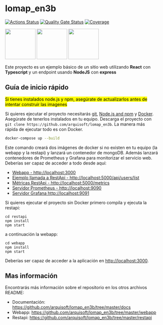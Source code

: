 # lomap_en3b

[![Actions Status](https://github.com/arquisoft/lomap_en3b/workflows/CI%20for%20LOMAP_EN3B/badge.svg)](https://github.com/arquisoft/lomap_en3b/actions)
[![Quality Gate Status](https://sonarcloud.io/api/project_badges/measure?project=Arquisoft_lomap_en3b&metric=alert_status)](https://sonarcloud.io/summary/new_code?id=Arquisoft_lomap_en3b)
[![Coverage](https://sonarcloud.io/api/project_badges/measure?project=Arquisoft_lomap_en3b&metric=coverage)](https://sonarcloud.io/summary/new_code?id=Arquisoft_lomap_en3b)

<p float="left">
<img src="https://blog.wildix.com/wp-content/uploads/2020/06/react-logo.jpg" height="100">
<img src="https://miro.medium.com/max/1200/0*RbmfNyhuBb8G3LWh.png" height="100">
<img src="https://miro.medium.com/max/365/1*Jr3NFSKTfQWRUyjblBSKeg.png" height="100">
</p>

Este proyecto es un ejemplo básico de un sitio web utilizando **React** con **Typescript** y un endpoint usando **NodeJS** con **express**

## Guía de inicio rápido

<mark>Si tienes instalados node.js y npm, asegúrate de actualizarlos antes de intentar construir las imagenes</mark>

Si quieres ejecutar el proyecto necesitarás [git](https://git-scm.com/downloads), [Node.js and npm](https://www.npmjs.com/get-npm) y [Docker](https://docs.docker.com/get-docker/). Asegúrate de tenerlos instalados en tu equipo. Descarga el proyecto con `git clone https://github.com/arquisoft/lomap_en3b`. La manera más rápida de ejecutar todo es con Docker.

```bash
docker-compose up --build
```
Este comando creará dos imágenes de docker si no existen en tu equipo (la webapp y la restapi) y lanzará un contenedor de mongoDB. Además lanzará contenedores de Prometheus y Grafana para monitorizar el servicio web. Deberías ser capaz de acceder a todo desde aquí:

 - [Webapp - http://localhost:3000](http://localhost:3000)
 - [Ejemplo llamada a RestApi - http://localhost:5000/api/users/list](http://localhost:5000/api/users/list)
 - [Métricas RestApi - http://localhost:5000/metrics](http://localhost:5000/metrics)
 - [Servidor Prometheus - http://localhost:9090](http://localhost:9090)
 - [Servidor Grafana http://localhost:9091](http://localhost:9091)
 
Si quieres ejecutar el proyecto sin Docker primero compila y ejecuta la restapi:

```shell
cd restapi
npm install
npm start
```
a continuación la webapp:
```shell
cd webapp
npm install
npm start
```

Deberías ser capaz de acceder a la aplicación en [http://localhost:3000](http://localhost:3000).

## Mas información
Encontrarás más información sobre el repositorio en los otros archivos README:
- Documentación: https://github.com/arquisoft/lomap_en3b/tree/master/docs
- Webapp: https://github.com/arquisoft/lomap_en3b/tree/master/webapp
- Restapi: https://github.com/arquisoft/lomap_en3b/tree/master/restapi
